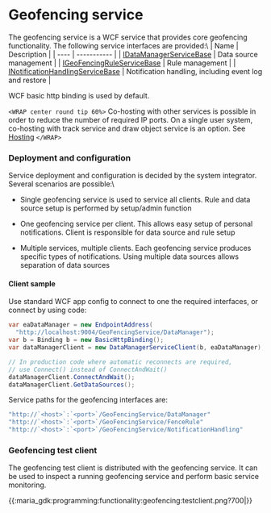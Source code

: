 # Geofencing service

The geofencing service is a WCF service that provides core geofencing functionality. The following service interfaces are provided:\\
 | Name                                                                                               | Description                                            | 
 | ----                                                                                               | -----------                                            | 
 | [IDataManagerServiceBase](http://support.teleplanglobe.com/MariaGDKDoc/html/32457EC9.htm)          | Data source management                                 | 
 | [IGeoFencingRuleServiceBase](http://support.teleplanglobe.com/MariaGDKDoc/html/36DA80D0.htm)       | Rule management                                        | 
 | [INotificationHandlingServiceBase](http://support.teleplanglobe.com/MariaGDKDoc/html/754E0C07.htm) | Notification handling, including event log and restore | 


WCF basic http binding is used by default. 

`<WRAP center round tip 60%>`
Co-hosting with other services is possible in order to reduce the number of required IP ports. On a single user system, co-hosting with track service and draw object service is an option. See [Hosting](http://blogs.msdn.com/b/dkaufman/archive/2008/06/13/hosting-multiple-service-implementation-on-the-same-port-with-wcf.aspx)
`</WRAP>`


### Deployment and configuration

Service deployment and configuration is decided by the system integrator. Several scenarios are possible:\\

*  Single geofencing service is used to service all clients. Rule and data source setup is performed by setup/admin function

*  One geofencing service per client. This allows easy setup of personal notifications. Client is responsible for data source and rule setup

*  Multiple services, multiple clients. Each geofencing service produces specific types of notifications. Using multiple data sources allows separation of data sources

#### Client sample

Use standard WCF app config to connect to one the required interfaces, or connect by using code:

```csharp
var eaDataManager = new EndpointAddress(
  "http://localhost:9004/GeoFencingService/DataManager");
var b = Binding b = new BasicHttpBinding();
var dataManagerClient = new DataManagerServiceClient(b, eaDataManager);

// In production code where automatic reconnects are required,
// use Connect() instead of ConnectAndWait()
dataManagerClient.ConnectAndWait();
dataManagerClient.GetDataSources();
```
Service paths for the geofencing interfaces are:

```csharp
"http://`<host>`:`<port>`/GeoFencingService/DataManager"
"http://`<host>`:`<port>`/GeoFencingService/FenceRule"
"http://`<host>`:`<port>`/GeoFencingService/NotificationHandling"
```
    
### Geofencing test client

The geofencing test client is distributed with the geofencing service. It can be used to inspect a running geofencing service and perform basic service monitoring.

{{:maria_gdk:programming:functionality:geofencing:testclient.png?700|}}
 
